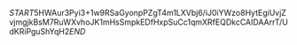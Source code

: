 $START$5HWAur3Pyi3+1w9RSaGyonpPZgT4m1LXVbj6/iJ0iYWzo8HytEgiUvjZvjmgjkBsM7RuWXvhoJK1mHsSmpkEDfHxpSuCc1qmXRfEQDkcCAIDAArrT/UdKRiPguShYqH2$END$